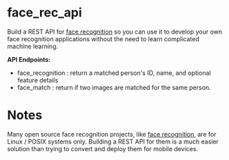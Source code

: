 # face_rec_api
Build a REST API for [face recognition](https://github.com/ageitgey/face_recognition) so you can use it to develop your own face recognition applications without the need to learn complicated machine learning. 

**API Endpoints:**
* face_recognition : return a matched person's ID, name, and optional feature details
* face_match : return if two images are matched for the same person.

# Notes
Many open source face recognition projects, like [face recognition](https://github.com/ageitgey/face_recognition), are for Linux / POSIX systems only. Building a REST API for them is a much easier solution than trying to convert and deploy them for mobile devices.
